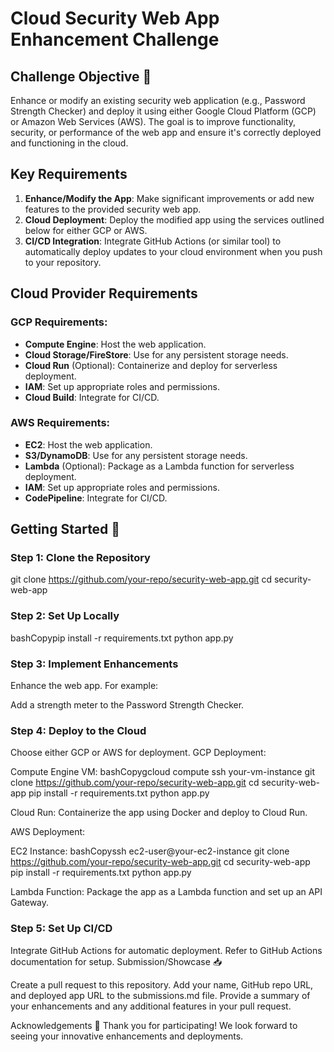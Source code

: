 # Cloud Security Web App Enhancement Challenge

## Challenge Objective 🎯

Enhance or modify an existing security web application (e.g., Password Strength Checker) and deploy it using either Google Cloud Platform (GCP) or Amazon Web Services (AWS). The goal is to improve functionality, security, or performance of the web app and ensure it's correctly deployed and functioning in the cloud.

## Key Requirements

1. **Enhance/Modify the App**: Make significant improvements or add new features to the provided security web app.
2. **Cloud Deployment**: Deploy the modified app using the services outlined below for either GCP or AWS.
3. **CI/CD Integration**: Integrate GitHub Actions (or similar tool) to automatically deploy updates to your cloud environment when you push to your repository.

## Cloud Provider Requirements

### GCP Requirements:
- **Compute Engine**: Host the web application.
- **Cloud Storage/FireStore**: Use for any persistent storage needs.
- **Cloud Run** (Optional): Containerize and deploy for serverless deployment.
- **IAM**: Set up appropriate roles and permissions.
- **Cloud Build**: Integrate for CI/CD.

### AWS Requirements:
- **EC2**: Host the web application.
- **S3/DynamoDB**: Use for any persistent storage needs.
- **Lambda** (Optional): Package as a Lambda function for serverless deployment.
- **IAM**: Set up appropriate roles and permissions.
- **CodePipeline**: Integrate for CI/CD.

## Getting Started 🚀

### Step 1: Clone the Repository

git clone https://github.com/your-repo/security-web-app.git
cd security-web-app

### Step 2: Set Up Locally
bashCopypip install -r requirements.txt
python app.py

### Step 3: Implement Enhancements
Enhance the web app. For example:

Add a strength meter to the Password Strength Checker.

### Step 4: Deploy to the Cloud
Choose either GCP or AWS for deployment.
GCP Deployment:

Compute Engine VM:
bashCopygcloud compute ssh your-vm-instance
git clone https://github.com/your-repo/security-web-app.git
cd security-web-app
pip install -r requirements.txt
python app.py

Cloud Run: Containerize the app using Docker and deploy to Cloud Run.

AWS Deployment:

EC2 Instance:
bashCopyssh ec2-user@your-ec2-instance
git clone https://github.com/your-repo/security-web-app.git
cd security-web-app
pip install -r requirements.txt
python app.py

Lambda Function: Package the app as a Lambda function and set up an API Gateway.

### Step 5: Set Up CI/CD
Integrate GitHub Actions for automatic deployment. Refer to GitHub Actions documentation for setup.
Submission/Showcase 📥

Create a pull request to this repository.
Add your name, GitHub repo URL, and deployed app URL to the submissions.md file.
Provide a summary of your enhancements and any additional features in your pull request.

Acknowledgements 👏
Thank you for participating! We look forward to seeing your innovative enhancements and deployments.
